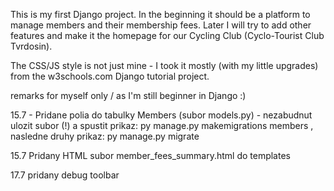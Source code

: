 This is my first Django project. In the beginning it should be a platform to manage members and their membership fees.
Later I will try to add other features and make it the homepage for our Cycling Club (Cyclo-Tourist Club Tvrdosin).

The CSS/JS style is not just mine - I took it mostly (with my little upgrades) from the w3schools.com Django tutorial project.

remarks for myself only / as I'm still beginner in Django :)

15.7 - Pridane polia do tabulky Members (subor models.py) - nezabudnut ulozit subor (!) a spustit prikaz: py manage.py makemigrations members , nasledne druhy prikaz: py manage.py migrate

15.7 Pridany HTML subor member_fees_summary.html do templates

17.7 pridany debug toolbar








